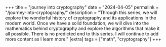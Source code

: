 +++
title = "journey into cryptography"
date = "2024-04-05"
permalink = "/journey-into-cryptography/"
description = "Through this series, we will explore the wonderful history of cryptography and its applications in the modern world. Once we have a solid foundation, we will dive into the mathematics behind cryptography and explore the algorithms that make it all possible. There is no predicted end to this series. I will continue to add more content as I learn more."
[extra]
tags = ["math", "cryptography"]
+++